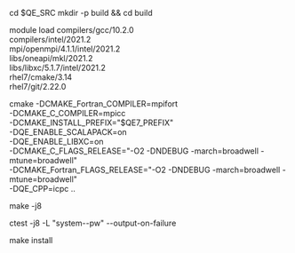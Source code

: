 cd $QE_SRC
mkdir -p build && cd build

module load compilers/gcc/10.2.0 \
            compilers/intel/2021.2 \
            mpi/openmpi/4.1.1/intel/2021.2 \
            libs/oneapi/mkl/2021.2 \
            libs/libxc/5.1.7/intel/2021.2 \
            rhel7/cmake/3.14 \
            rhel7/git/2.22.0

cmake -DCMAKE_Fortran_COMPILER=mpifort \
      -DCMAKE_C_COMPILER=mpicc \
      -DCMAKE_INSTALL_PREFIX="$QE7_PREFIX" \
      -DQE_ENABLE_SCALAPACK=on \
      -DQE_ENABLE_LIBXC=on \
      -DCMAKE_C_FLAGS_RELEASE="-O2 -DNDEBUG -march=broadwell -mtune=broadwell" \
      -DCMAKE_Fortran_FLAGS_RELEASE="-O2 -DNDEBUG -march=broadwell -mtune=broadwell" \
      -DQE_CPP=icpc ..

make -j8

ctest -j8 -L "system--pw" --output-on-failure

make install

